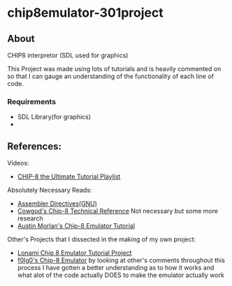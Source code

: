 # chip8emulator-301project
## About
CHIP8 interpretor (SDL used for graphics)

This Project was made using lots of tutorials and is heavily commented on so that I can gauge an understanding of the functionality of each line of code. 

### Requirements
- SDL Library(for graphics)
-

## References:
Videos:
- [CHIP-8 the Ultimate Tutorial Playlist](https://www.youtube.com/playlist?list=PLctbZl-jXNJ9lk3hLCp9lzw1ep_yscZq9)
<!--- [Dragon Zap Education "Creating an Emulator"](https://www.youtube.com/watch?v=ptCH3Tzra40) (This one was skimmed through) --->

Absolutely Necessary Reads:
- [Assembler Directives(GNU)](https://ftp.gnu.org/old-gnu/Manuals/gas-2.9.1/html_chapter/as_7.html)
- [Cowgod's Chip-8 Technical Reference](http://devernay.free.fr/hacks/chip8/C8TECH10.HTM) 
Not necessary but some more research
- [Austin Morlan's Chip-8 Emulator Tutorial](https://austinmorlan.com/posts/chip8_emulator/) 

Other's Projects that I dissected in the making of my own project:
- [Lonami Chip 8 Emulator Tutorial Project](https://github.com/Lonami/chip8-asm64-emu)
- [f0lg0's Chip-8 Emulator](https://github.com/f0lg0/CHIP-8) 
by looking at other's comments throughout this process I have gotten a better understanding as to how it works and what alot of the code actually DOES to make the emulator actually work